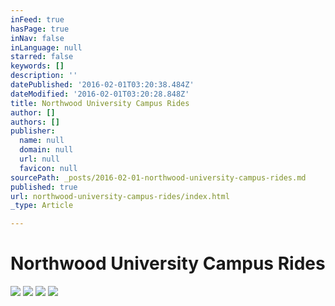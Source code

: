 ```yaml
---
inFeed: true
hasPage: true
inNav: false
inLanguage: null
starred: false
keywords: []
description: ''
datePublished: '2016-02-01T03:20:38.484Z'
dateModified: '2016-02-01T03:20:28.848Z'
title: Northwood University Campus Rides
author: []
authors: []
publisher:
  name: null
  domain: null
  url: null
  favicon: null
sourcePath: _posts/2016-02-01-northwood-university-campus-rides.md
published: true
url: northwood-university-campus-rides/index.html
_type: Article

---
```

# Northwood University Campus Rides
![](https://the-grid-user-content.s3-us-west-2.amazonaws.com/00deab5b-ed48-44c5-b550-7dee4ca8e26b.png)
![](https://the-grid-user-content.s3-us-west-2.amazonaws.com/8a9cd168-378b-4512-8186-3f92c6458458.png)
![](https://the-grid-user-content.s3-us-west-2.amazonaws.com/cfbe430b-55b5-490b-a5aa-0401efa1b668.png)
![](https://the-grid-user-content.s3-us-west-2.amazonaws.com/e0d83b5b-7d7a-4cbf-8f99-8a505a63c7aa.png)
